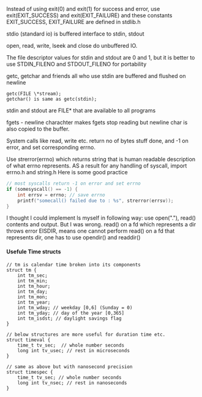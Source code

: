 
Instead of using exit(0) and exit(1) for success and error,
use exit(EXIT_SUCCESS) and exit(EXIT_FAILURE)
and these constants EXIT_SUCCESS, EXIT_FAILURE are defined in stdlib.h

stdio (standard io) is buffered interface to stdin, stdout

open, read, write, lseek and close do unbuffered IO.

The file descriptor values for stdin and stdout are
0 and 1, but it is better to use STDIN_FILENO and STDOUT_FILENO
for portability

getc, getchar and friends all who use stdin are buffered and flushed
on newline
```
getc(FILE \*stream);
getchar() is same as getc(stdin);
```

stdin and stdout are FILE\* that are available to all programs

fgets - newline charachter makes fgets stop reading but newline char
is also copied to the buffer.

System calls like read, write etc. return no of bytes stuff done,
and -1 on error, and set corresponding errno.

Use strerror(errno) which returns string that is human readable
description of what errno represents.
AS a result for any handling of syscall, import errno.h and string.h
Here is some good practice
``` C
// most syscalls return -1 on error and set errno
if (somesyscall() == -1) {
    int errsv = errno; // save errno
    printf("somecall() failed due to : %s", strerror(errsv));
}
```

I thought I could implement ls myself in following way:
use open("."), read() contents and output.
But I was wrong.
read() on a fd which represents a dir throws error EISDIR,
means one cannot perform read() on a fd that represents dir,
one has to use opendir() and readdir()


#### Usefule Time structs

    // tm is calendar time broken into its components
    struct tm {
        int tm_sec;
        int tm_min;
        int tm_hour;
        int tm_day;
        int tm_mon;
        int tm_year;
        int tm_wday; // weekday [0,6] (Sunday = 0)
        int tm_yday; // day of the year [0,365]
        int tm_isdst; // daylight savings flag
    }

    // below structures are more useful for duration time etc.
    struct timeval {
        time_t tv_sec;  // whole number seconds
        long int tv_usec; // rest in microseconds
    }

    // same as above but with nanosecond precision
    struct timespec {
        time_t tv_sec; // whole number seconds
        long int tv_nsec; // rest in nanoseconds
    }


